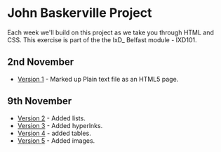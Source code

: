 John Baskerville Project
========================
Each week we'll build on this project as we take you through HTML and CSS. This exercise is part of the the IxD_ Belfast module - IXD101.

2nd November
------------

+ [Version 1](https://DanielLeonard.github.io/John-Baskerville/Baskerville.html) - Marked up Plain text file as an HTML5 page.

9th November
------------

+ [Version 2](https://DanielLeonard.github.io/John-Baskerville/Baskervillev2.html) - Added lists.
+ [Version 3](https://DanielLeonard.github.io/John-Baskerville/Baskervillev3.html) - Added hyperlnks.
+ [Version 4](https://DanielLeonard.github.io/John-Baskerville/Baskervillev4.html) - added tables.
+ [Version 5](https://DanielLeonard.github.io/John-Baskerville/Baskervillev5.html) - Added images.
